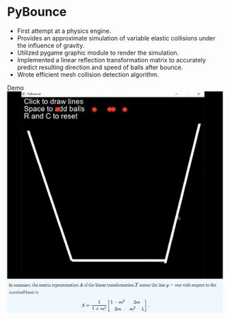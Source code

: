 # PyBounce
* First attempt at a physics engine. 
* Provides an approximate simulation of variable elastic collisions under the influence of gravity.
* Utilized pygame graphic module to render the simulation.
* Implemented a linear reflection transformation matrix to accurately predict resulting direction and speed of balls after bounce.
* Wrote efficient mesh collision detection algorithm.
 
Demo<br/>
![](Images/PybounceDemo.gif)
![](Images/LTM.JPG)
